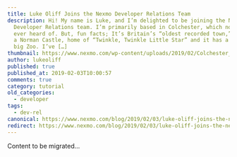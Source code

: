 ```yaml
---
title: Luke Oliff Joins the Nexmo Developer Relations Team
description: Hi! My name is Luke, and I’m delighted to be joining the Nexmo
  Developer Relations team. I’m primarily based in Colchester, which no one has
  ever heard of. But, fun facts; It’s Britain’s “oldest recorded town,” host of
  a Norman Castle, home of “Twinkle, Twinkle Little Star” and it has a pretty
  big Zoo. I’ve […]
thumbnail: https://www.nexmo.com/wp-content/uploads/2019/02/Colchester_castle_800.jpg
author: lukeoliff
published: true
published_at: 2019-02-03T10:00:57
comments: true
category: tutorial
old_categories:
  - developer
tags:
  - dev-rel
canonical: https://www.nexmo.com/blog/2019/02/03/luke-oliff-joins-the-nexmo-developer-relations-team-dr
redirect: https://www.nexmo.com/blog/2019/02/03/luke-oliff-joins-the-nexmo-developer-relations-team-dr
---
```

Content to be migrated...